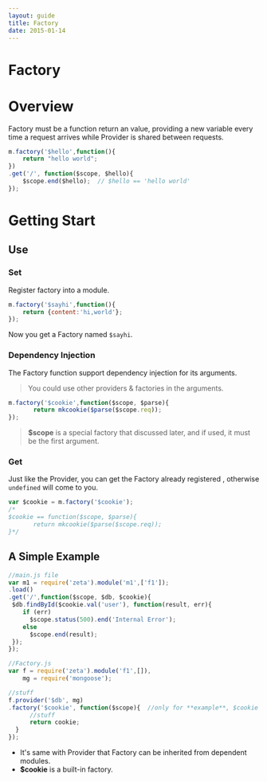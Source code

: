 ```yaml
---
layout: guide
title: Factory
date: 2015-01-14
---
```


# Factory

# Overview



Factory must be a function return an value, providing a new variable every time a request arrives while Provider is shared between requests. 


~~~js
m.factory('$hello',function(){
    return "hello world";
})
.get('/', function($scope, $hello){
    $scope.end($hello);  // $hello == 'hello world'
});
~~~



# Getting Start

## Use

### Set

Register factory into a module.


~~~javascript
m.factory('$sayhi',function(){
    return {content:'hi,world'};
});
~~~

Now you get a Factory named `$sayhi`.



### Dependency Injection

The Factory function support dependency injection for its arguments.

> You could use other providers & factories in the arguments.


~~~js
m.factory('$cookie',function($scope, $parse){
       return mkcookie($parse($scope.req));
});
~~~

> **$scope** is a special factory that discussed later, and if used, it must be the first argument.


### Get 

Just like the Provider, you can get the Factory already registered , otherwise `undefined` will come to you.

~~~js
var $cookie = m.factory('$cookie');
/*
$cookie == function($scope, $parse){
       return mkcookie($parse($scope.req));
}*/
~~~


## A Simple Example


~~~js
//main.js file
var m1 = require('zeta').module('m1',['f1']);
.load()
.get('/',function($scope, $db, $cookie){ 
 $db.findById($cookie.val('user'), function(result, err){
    if (err)
      $scope.status(500).end('Internal Error');
    else
      $scope.end(result);
 }); 
});
~~~

~~~js
//Factory.js
var f = require('zeta').module('f1',[]),
    mg = require('mongoose');

//stuff
f.provider('$db', mg)
.factory('$cookie', function($scope){  //only for **example**, $cookie is already built-in.
      //stuff
      return cookie;
  }
});
~~~


- It's same with Provider that Factory can be inherited from dependent modules.
- **$cookie** is a built-in factory.









